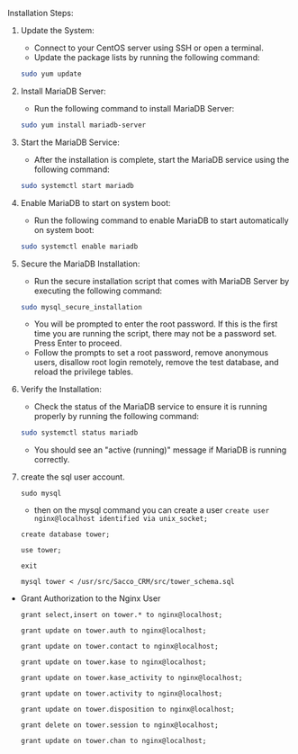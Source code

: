 Installation Steps:

1. Update the System:
    * Connect to your CentOS server using SSH or open a terminal.
    * Update the package lists by running the following command:

    ```bash
    sudo yum update
    ```

2. Install MariaDB Server:
    * Run the following command to install MariaDB Server:

    ```bash
    sudo yum install mariadb-server
    ```

3. Start the MariaDB Service:
    * After the installation is complete, start the MariaDB service using the following command:

    ```bash
    sudo systemctl start mariadb
    ```

4. Enable MariaDB to start on system boot:
    * Run the following command to enable MariaDB to start automatically on system boot:

    ```bash
    sudo systemctl enable mariadb
    ```

5. Secure the MariaDB Installation:
    * Run the secure installation script that comes with MariaDB Server by executing the following command:

    ```bash
    sudo mysql_secure_installation
    ```

    * You will be prompted to enter the root password. If this is the first time you are running the script, there may not be a password set. Press Enter to proceed.
    * Follow the prompts to set a root password, remove anonymous users, disallow root login remotely, remove the test database, and reload the privilege tables.

6. Verify the Installation:
    * Check the status of the MariaDB service to ensure it is running properly by running the following command:

    ```bash
    sudo systemctl status mariadb
    ```

    * You should see an "active (running)" message if MariaDB is running correctly.

7. create the sql user account.

    ```sudo mysql```

    * then on the mysql command you can create a user
    ```create user nginx@localhost identified via unix_socket;```

    ```create database tower;```

    ```use tower;```

    ```exit```

   ```mysql tower < /usr/src/Sacco_CRM/src/tower_schema.sql```

- Grant Authorization to the Nginx User 

    ```grant select,insert on tower.* to nginx@localhost;```

    ```grant update on tower.auth to nginx@localhost;```

    ```grant update on tower.contact to nginx@localhost;```

    ```grant update on tower.kase to nginx@localhost;```

    ```grant update on tower.kase_activity to nginx@localhost;```

    ```grant update on tower.activity to nginx@localhost;```
    
    ```grant update on tower.disposition to nginx@localhost;```

    ```grant delete on tower.session to nginx@localhost;```

    ```grant update on tower.chan to nginx@localhost;```